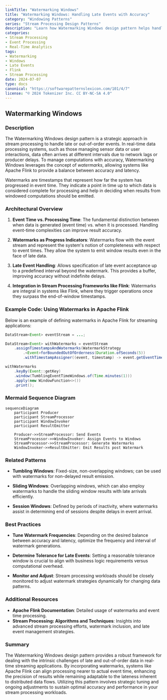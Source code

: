 ```yaml
---
linkTitle: "Watermarking Windows"
title: "Watermarking Windows: Handling Late Events with Accuracy"
category: "Windowing Patterns"
series: "Stream Processing Design Patterns"
description: "Learn how Watermarking Windows design pattern helps handle late or out-of-order events in stream processing to ensure accuracy and timeliness."
categories:
- Stream Processing
- Event Processing
- Real-Time Analytics
tags:
- Watermarking
- Windows
- Late Events
- Flink
- Stream Processing
date: 2024-07-07
type: docs
canonical: "https://softwarepatternslexicon.com/101/4/7"
license: "© 2024 Tokenizer Inc. CC BY-NC-SA 4.0"
---
```


## **Watermarking Windows**

### **Description**

The Watermarking Windows design pattern is a strategic approach in stream processing to handle late or out-of-order events. In real-time data processing systems, such as those managing sensor data or user interactions, data often arrives at different intervals due to network lags or producer delays. To manage computations with accuracy, Watermarking Windows leverages the concept of _watermarks_, allowing systems like Apache Flink to provide a balance between accuracy and latency.

Watermarks are timestamps that represent how far the system has progressed in event time. They indicate a point in time up to which data is considered complete for processing and help in deciding when results from windowed computations should be emitted.

### **Architectural Overview**

1. **Event Time vs. Processing Time**: The fundamental distinction between when data is generated (event time) vs. when it is processed. Handling event-time complexities can improve result accuracy.

2. **Watermarks as Progress Indicators**: Watermarks flow with the event stream and represent the system's notion of completeness with respect to event times. They allow the system to emit window results even in the face of late data.

3. **Late Event Handling**: Allows specification of late event acceptance up to a predefined interval beyond the watermark. This provides a buffer, improving accuracy without indefinite delays.

4. **Integration in Stream Processing Frameworks like Flink**: Watermarks are integral in systems like Flink, where they trigger operations once they surpass the end-of-window timestamps.

### **Example Code: Using Watermarks in Apache Flink**

Below is an example of defining watermarks in Apache Flink for streaming applications:

```java
DataStream<Event> eventStream = ...;

DataStream<Event> withWatermarks = eventStream
    .assignTimestampsAndWatermarks(WatermarkStrategy
        .<Event>forBoundedOutOfOrderness(Duration.ofSeconds(5))
        .withTimestampAssigner((event, timestamp) -> event.getEventTime()));

withWatermarks
    .keyBy(Event::getKey)
    .window(TumblingEventTimeWindows.of(Time.minutes(1)))
    .apply(new WindowFunction<>())
    .print();
```

### **Mermaid Sequence Diagram**

```mermaid
sequenceDiagram
    participant Producer
    participant StreamProcessor
    participant WindowInvoker
    participant ResultEmitter

    Producer->>StreamProcessor: Send Events
    StreamProcessor->>WindowInvoker: Assign Events to Windows
    StreamProcessor->>StreamProcessor: Generate Watermarks
    WindowInvoker->>ResultEmitter: Emit Results post Watermark
```

### **Related Patterns**

- **Tumbling Windows**: Fixed-size, non-overlapping windows; can be used with watermarks for non-delayed result emission.
  
- **Sliding Windows**: Overlapping windows, which can also employ watermarks to handle the sliding window results with late arrivals efficiently.

- **Session Windows**: Defined by periods of inactivity, where watermarks assist in determining end of sessions despite delays in event arrival.

### **Best Practices**

- **Tune Watermark Frequencies**: Depending on the desired balance between accuracy and latency, optimize the frequency and interval of watermark generations.
  
- **Determine Tolerance for Late Events**: Setting a reasonable tolerance window is crucial to align with business logic requirements versus computational overhead.

- **Monitor and Adjust**: Stream processing workloads should be closely monitored to adjust watermark strategies dynamically for changing data patterns.

### **Additional Resources**

- **Apache Flink Documentation**: Detailed usage of watermarks and event time processing.
- **Stream Processing: Algorithms and Techniques**: Insights into advanced stream processing efforts, watermark inclusion, and late event management strategies.

### **Summary**

The Watermarking Windows design pattern provides a robust framework for dealing with the intrinsic challenges of late and out-of-order data in real-time streaming applications. By incorporating watermarks, systems like Apache Flink can align processing nearer to actual event time, enhancing the precision of results while remaining adaptable to the lateness inherent to distributed data flows. Utilizing this pattern involves strategic tuning and ongoing adjustments to sustain optimal accuracy and performance in your stream processing workloads.
